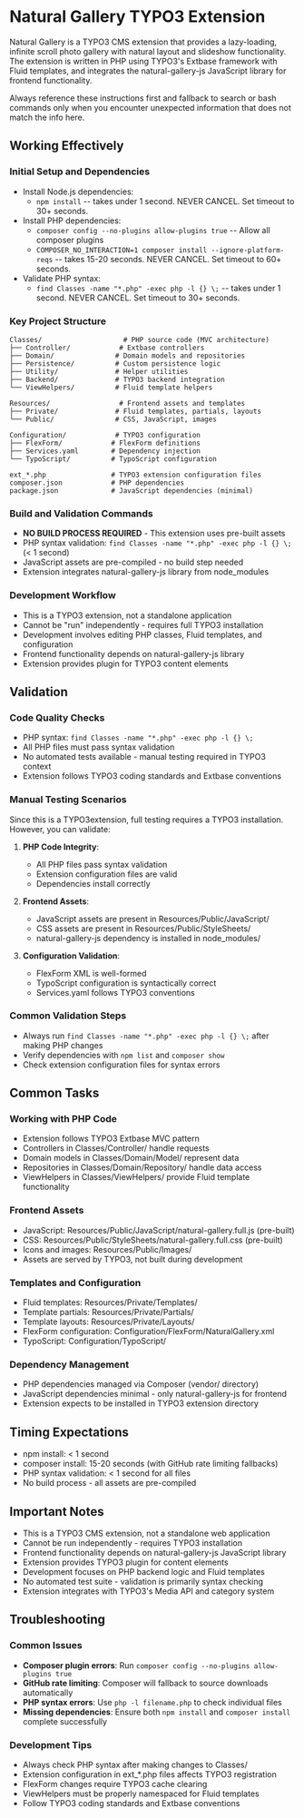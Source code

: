 # Natural Gallery TYPO3 Extension

Natural Gallery is a TYPO3 CMS extension that provides a lazy-loading, infinite scroll photo gallery with natural layout and slideshow functionality. The extension is written in PHP using TYPO3's Extbase framework with Fluid templates, and integrates the natural-gallery-js JavaScript library for frontend functionality.

Always reference these instructions first and fallback to search or bash commands only when you encounter unexpected information that does not match the info here.

## Working Effectively

### Initial Setup and Dependencies
- Install Node.js dependencies:
  - `npm install` -- takes under 1 second. NEVER CANCEL. Set timeout to 30+ seconds.
- Install PHP dependencies:
  - `composer config --no-plugins allow-plugins true` -- Allow all composer plugins
  - `COMPOSER_NO_INTERACTION=1 composer install --ignore-platform-reqs` -- takes 15-20 seconds. NEVER CANCEL. Set timeout to 60+ seconds.
- Validate PHP syntax:
  - `find Classes -name "*.php" -exec php -l {} \;` -- takes under 1 second. NEVER CANCEL. Set timeout to 30+ seconds.

### Key Project Structure
```
Classes/                    # PHP source code (MVC architecture)
├── Controller/            # Extbase controllers
├── Domain/               # Domain models and repositories
├── Persistence/          # Custom persistence logic
├── Utility/              # Helper utilities
├── Backend/              # TYPO3 backend integration
└── ViewHelpers/          # Fluid template helpers

Resources/                 # Frontend assets and templates
├── Private/              # Fluid templates, partials, layouts
└── Public/               # CSS, JavaScript, images

Configuration/            # TYPO3 configuration
├── FlexForm/            # FlexForm definitions
├── Services.yaml        # Dependency injection
└── TypoScript/          # TypoScript configuration

ext_*.php                # TYPO3 extension configuration files
composer.json            # PHP dependencies
package.json             # JavaScript dependencies (minimal)
```

### Build and Validation Commands
- **NO BUILD PROCESS REQUIRED** - This extension uses pre-built assets
- PHP syntax validation: `find Classes -name "*.php" -exec php -l {} \;` (< 1 second)
- JavaScript assets are pre-compiled - no build step needed
- Extension integrates natural-gallery-js library from node_modules

### Development Workflow
- This is a TYPO3 extension, not a standalone application
- Cannot be "run" independently - requires full TYPO3 installation
- Development involves editing PHP classes, Fluid templates, and configuration
- Frontend functionality depends on natural-gallery-js library
- Extension provides plugin for TYPO3 content elements

## Validation

### Code Quality Checks
- PHP syntax: `find Classes -name "*.php" -exec php -l {} \;`
- All PHP files must pass syntax validation
- No automated tests available - manual testing required in TYPO3 context
- Extension follows TYPO3 coding standards and Extbase conventions

### Manual Testing Scenarios
Since this is a TYPO3extension, full testing requires a TYPO3 installation. However, you can validate:

1. **PHP Code Integrity**:
   - All PHP files pass syntax validation
   - Extension configuration files are valid
   - Dependencies install correctly

2. **Frontend Assets**:
   - JavaScript assets are present in Resources/Public/JavaScript/
   - CSS assets are present in Resources/Public/StyleSheets/
   - natural-gallery-js dependency is installed in node_modules/

3. **Configuration Validation**:
   - FlexForm XML is well-formed
   - TypoScript configuration is syntactically correct
   - Services.yaml follows TYPO3 conventions

### Common Validation Steps
- Always run `find Classes -name "*.php" -exec php -l {} \;` after making PHP changes
- Verify dependencies with `npm list` and `composer show`
- Check extension configuration files for syntax errors

## Common Tasks

### Working with PHP Code
- Extension follows TYPO3 Extbase MVC pattern
- Controllers in Classes/Controller/ handle requests
- Domain models in Classes/Domain/Model/ represent data
- Repositories in Classes/Domain/Repository/ handle data access
- ViewHelpers in Classes/ViewHelpers/ provide Fluid template functionality

### Frontend Assets
- JavaScript: Resources/Public/JavaScript/natural-gallery.full.js (pre-built)
- CSS: Resources/Public/StyleSheets/natural-gallery.full.css (pre-built)
- Icons and images: Resources/Public/Images/
- Assets are served by TYPO3, not built during development

### Templates and Configuration
- Fluid templates: Resources/Private/Templates/
- Template partials: Resources/Private/Partials/
- Template layouts: Resources/Private/Layouts/
- FlexForm configuration: Configuration/FlexForm/NaturalGallery.xml
- TypoScript: Configuration/TypoScript/

### Dependency Management
- PHP dependencies managed via Composer (vendor/ directory)
- JavaScript dependencies minimal - only natural-gallery-js for frontend
- Extension expects to be installed in TYPO3 extension directory

## Timing Expectations

- npm install: < 1 second
- composer install: 15-20 seconds (with GitHub rate limiting fallbacks)
- PHP syntax validation: < 1 second for all files
- No build process - all assets are pre-compiled

## Important Notes

- This is a TYPO3 CMS extension, not a standalone web application
- Cannot be run independently - requires TYPO3 installation
- Frontend functionality depends on natural-gallery-js JavaScript library
- Extension provides TYPO3 plugin for content elements
- Development focuses on PHP backend logic and Fluid templates
- No automated test suite - validation is primarily syntax checking
- Extension integrates with TYPO3's Media API and category system

## Troubleshooting

### Common Issues
- **Composer plugin errors**: Run `composer config --no-plugins allow-plugins true`
- **GitHub rate limiting**: Composer will fallback to source downloads automatically
- **PHP syntax errors**: Use `php -l filename.php` to check individual files
- **Missing dependencies**: Ensure both `npm install` and `composer install` complete successfully

### Development Tips
- Always check PHP syntax after making changes to Classes/
- Extension configuration in ext_*.php files affects TYPO3 registration
- FlexForm changes require TYPO3 cache clearing
- ViewHelpers must be properly namespaced for Fluid templates
- Follow TYPO3 coding standards and Extbase conventions